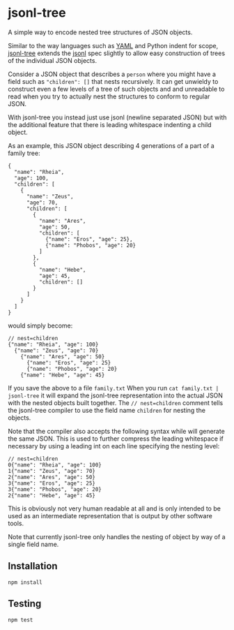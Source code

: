 # jsonl-tree

A simple way to encode nested tree structures of JSON objects.

Similar to the way languages such as [YAML](https://yaml.org/) and Python indent for scope, [jsonl-tree](https://github.com/vasil9v/jsonl-tree) extends the [jsonl](http://jsonlines.org/) spec slightly to allow easy construction of trees of the individual JSON objects.

Consider a JSON object that describes a `person` where you might have a field such as `"children": []` that nests recursively. It can get unwieldy to construct even a few levels of a tree of such objects and and unreadable to read when you try to actually nest the structures to conform to regular JSON.

With jsonl-tree you instead just use jsonl (newline separated JSON) but with the additional feature that there is leading whitespace indenting a child object.

As an example, this JSON object describing 4 generations of a part of a family tree:
```
{
  "name": "Rheia",
  "age": 100,
  "children": [
    {
      "name": "Zeus",
      "age": 70,
      "children": [
        {
          "name": "Ares",
          "age": 50,
          "children": [
            {"name": "Eros", "age": 25},
            {"name": "Phobos", "age": 20}
          ]
        },
        {
          "name": "Hebe",
          "age": 45,
          "children": []
        }
      ]
    }
  ]
}
```

would simply become:
```
// nest=children
{"name": "Rheia", "age": 100}
  {"name": "Zeus", "age": 70}
    {"name": "Ares", "age": 50}
      {"name": "Eros", "age": 25}
      {"name": "Phobos", "age": 20}
    {"name": "Hebe", "age": 45}
```

If you save the above to a file `family.txt` When you run `cat family.txt | jsonl-tree` it will expand the jsonl-tree representation into the actual JSON with the nested objects built together. The `// nest=children` comment tells the jsonl-tree compiler to use the field name `children` for nesting the objects.

Note that the compiler also accepts the following syntax while will generate the same JSON. This is used to further compress the leading whitespace if necessary by using a leading int on each line specifying the nesting level:
```
// nest=children
0{"name": "Rheia", "age": 100}
1{"name": "Zeus", "age": 70}
2{"name": "Ares", "age": 50}
3{"name": "Eros", "age": 25}
3{"name": "Phobos", "age": 20}
2{"name": "Hebe", "age": 45}
```

This is obviously not very human readable at all and is only intended to be used as an intermediate representation that is output by other software tools.

Note that currently jsonl-tree only handles the nesting of object by way of a single field name.

## Installation

```
npm install
```

## Testing

```
npm test
```
